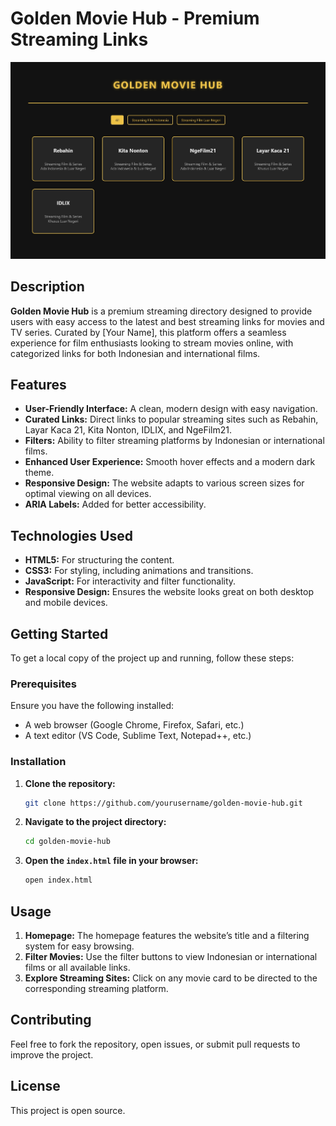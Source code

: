 
# Golden Movie Hub - Premium Streaming Links

![Website Preview](assets/images/preview/preview.jpg)

## Description

**Golden Movie Hub** is a premium streaming directory designed to provide users with easy access to the latest and best streaming links for movies and TV series. Curated by [Your Name], this platform offers a seamless experience for film enthusiasts looking to stream movies online, with categorized links for both Indonesian and international films.

## Features

- **User-Friendly Interface:** A clean, modern design with easy navigation.
- **Curated Links:** Direct links to popular streaming sites such as Rebahin, Layar Kaca 21, Kita Nonton, IDLIX, and NgeFilm21.
- **Filters:** Ability to filter streaming platforms by Indonesian or international films.
- **Enhanced User Experience:** Smooth hover effects and a modern dark theme.
- **Responsive Design:** The website adapts to various screen sizes for optimal viewing on all devices.
- **ARIA Labels:** Added for better accessibility.

## Technologies Used

- **HTML5:** For structuring the content.
- **CSS3:** For styling, including animations and transitions.
- **JavaScript:** For interactivity and filter functionality.
- **Responsive Design:** Ensures the website looks great on both desktop and mobile devices.

## Getting Started

To get a local copy of the project up and running, follow these steps:

### Prerequisites

Ensure you have the following installed:

- A web browser (Google Chrome, Firefox, Safari, etc.)
- A text editor (VS Code, Sublime Text, Notepad++, etc.)

### Installation

1. **Clone the repository:**
   ```bash
   git clone https://github.com/yourusername/golden-movie-hub.git
   ```

2. **Navigate to the project directory:**
   ```bash
   cd golden-movie-hub
   ```

3. **Open the `index.html` file in your browser:**
   ```bash
   open index.html
   ```

## Usage

1. **Homepage:** The homepage features the website’s title and a filtering system for easy browsing.
2. **Filter Movies:** Use the filter buttons to view Indonesian or international films or all available links.
3. **Explore Streaming Sites:** Click on any movie card to be directed to the corresponding streaming platform.


## Contributing

Feel free to fork the repository, open issues, or submit pull requests to improve the project.

## License

This project is open source.
